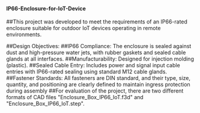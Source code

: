 #### IP66-Enclosure-for-IoT-Device

##This project was developed to meet the requirements of an IP66-rated enclosure suitable for outdoor IoT devices operating in remote environments.

##Design Objectives:
##IP66 Compliance: The enclosure is sealed against dust and high-pressure water jets, with rubber gaskets and sealed cable glands at all interfaces.
##Manufacturability: Designed for injection molding (plastic).
##Sealed Cable Entry: Includes power and signal input cable entries with IP66-rated sealing using standard M12 cable glands.
##Fastener Standards: All fasteners are DIN standard, and their type, size, quantity, and positioning are clearly defined to maintain ingress protection during assembly
##For evaluation of the project, there are two different formats of CAD files "Enclosure_Box_IP66_IoT.f3d" and "Enclosure_Box_IP66_IoT.step".
